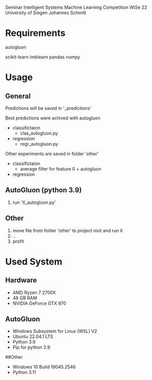 Seminar Intelligent Systems Machine Learning Competition WiSe 22
University of Siegen
Johannes Schmitt

# Requirements
autogluon
	
scikit-learn
imblearn
pandas
numpy

# Usage
## General
Predictions will be saved in '_predictions'

Best predictions were achived with autogluon
- classifictaion
	- clas_autogluon.py
- regression
	- regr_autogluon.py


Other experiments are saved in folder 'other'
- classifictaion
	- average filter for feature 0 + autogluon
- regression


## AutoGluon (python 3.9)
1. run 'X_autogluon.py'

## Other
1. move file from folder 'other' to project root and run it
2. ..
3. profit
	
# Used System
## Hardware
- AMD Ryzen 7 2700X
- 48 GB RAM
- NVIDIA GeForce GTX 970

## AutoGluon
- Windows Subsystem for Linux (WSL) V2
- Ubuntu 22.04.1 LTS
- Python 3.9
- Pip for python 3.9

##Other
- Windows 10 Build 19045.2546
- Python 3.11